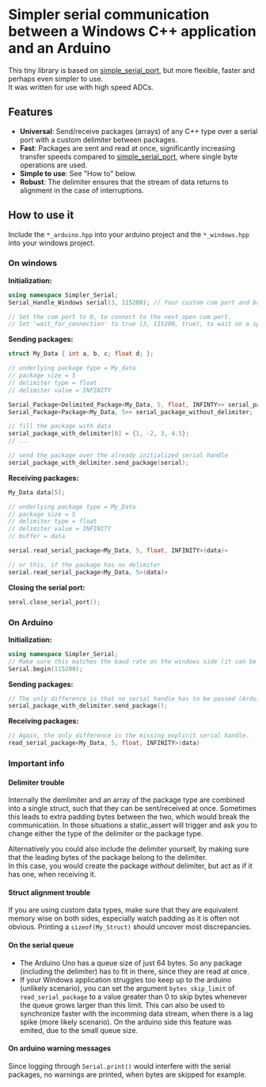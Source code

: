 
# Simpler serial communication between a Windows C++ application and an Arduino

This tiny library is based on [simple_serial_port](https://github.com/dmicha16/simple_serial_port), but more flexible, faster and perhaps even simpler to use.  
It was written for use with high speed ADCs.  

## Features

- **Universal**: Send/receive packages (arrays) of any C++ type over a serial port with a custom delimiter between packages.  
- **Fast**: Packages are sent and read at once, significantly increasing transfer speeds compared to [simple_serial_port](https://github.com/dmicha16/simple_serial_port), where single byte operations are used.
- **Simple to use**: See "How to" below.
- **Robust**: The delimiter ensures that the stream of data returns to alignment in the case of interruptions.

## How to use it

Include the `*_arduino.hpp` into your arduino project and the `*_windows.hpp` into your windows project.  

### On windows

**Initialization:**  
```cpp
using namespace Simpler_Serial;
Serial_Handle_Windows serial(3, 115200); // Your custom com port and baud rate.

// Set the com port to 0, to connect to the next open com port.
// Set 'wait_for_connection' to true (3, 115200, true), to wait on a specific com port.
```

**Sending packages:**  
```cpp
struct My_Data { int a, b, c; float d; };

// underlying package type = My_data
// package size = 5
// delimiter type = float
// delimiter value = INFINITY

Serial_Package<Delimited_Package<My_Data, 5, float, INFINTY>> serial_package_with_delimiter;
Serial_Package<Package<My_Data, 5>> serial_package_without_delimiter;

// fill the package with data
serial_package_with_delimiter[0] = {1, -2, 3, 4.5};
// ...

// send the package over the already initialized serial handle
serial_package_with_delimiter.send_package(serial);
```

**Receiving packages:**  
```cpp
My_Data data[5];

// underlying package type = My_Data
// package size = 5
// delimiter type = float
// delimiter value = INFINITY
// buffer = data

serial.read_serial_package<My_Data, 5, float, INFINITY>(data)>

// or this, if the package has no delimiter
serial.read_serial_package<My_Data, 5>(data)>
```

**Closing the serial port:**  
```cpp
seral.close_serial_port();
```

### On Arduino

**Initialization:**  
```cpp
using namespace Simpler_Serial;
// Make sure this matches the baud rate on the windows side (it can be any positive integer, as long they match)
Serial.begin(115200);
```

**Sending packages:**  
```cpp
// The only difference is that no serial handle has to be passed (Arduino already has 'Serial')
serial_package_with_delimiter.send_package();
```

**Receiving packages:**  
```cpp
// Again, the only difference is the missing explicit serial handle.
read_serial_package<My_Data, 5, float, INFINITY>(data)
```

### Important info


#### Delimiter trouble

Internally the demlimiter and an array of the package type are combined into a single struct, such that they can be sent/received at once.
Sometimes this leads to extra padding bytes between the two, which would break the communication.
In those situations a static_assert will trigger and ask you to change either the type of the delimiter or the package type.  

Alternatively you could also include the delimiter yourself, by making sure that the leading bytes of the package belong to the delimiter.  
In this case, you would create the package *without* delimiter, but act as if it has one, when receiving it.

#### Struct alignment trouble

If you are using custom data types, make sure that they are equivalent memory wise on both sides, especially watch padding as it is often not obvious.
Printing a `sizeof(My_Struct)` should uncover most discrepancies.

#### On the serial queue

- The Arduino Uno has a queue size of just 64 bytes. So any package (including the delimiter) has to fit in there, since they are read at once.
- If your Windows application struggles too keep up to the arduino (unlikely scenario), you can set the argument `bytes_skip_limit` of `read_serial_package`
to a value greater than 0 to skip bytes whenever the queue grows larger than this limit. This can also be used to synchronize faster with the incomming data stream,
when there is a lag spike (more likely scenario). On the arduino side this feature was emited, due to the small queue size.

#### On arduino warning messages

Since logging through `Serial.print()` would interfere with the serial packages,
no warnings are printed, when bytes are skipped for example.
